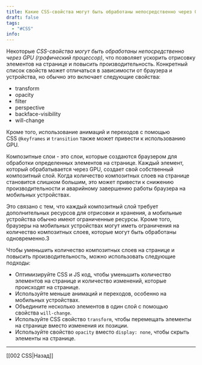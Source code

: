```yaml
---
title: Какие CSS-свойства могут быть обработаны непосредственно через GPU?
draft: false
tags:
  - "#CSS"
info:
---
```

Некоторые _CSS-свойства могут быть обработаны непосредственно через GPU (графический процессор)_, что позволяет ускорить отрисовку элементов на странице и повысить производительность. Конкретный список свойств может отличаться в зависимости от браузера и устройства, но обычно это включает следующие свойства:

- transform
- opacity
- filter
- perspective
- backface-visibility
- will-change

Кроме того, использование анимаций и переходов с помощью CSS `@keyframes` и `transition` также может привести к использованию GPU.

Композитные слои - это слои, которые создаются браузером для обработки определенных элементов на странице. Каждый элемент, который обрабатывается через GPU, создает свой собственный композитный слой. Когда количество композитных слоев на странице становится слишком большим, это может привести к снижению производительности и аварийному завершению работы браузера на мобильных устройствах.

Это связано с тем, что каждый композитный слой требует дополнительных ресурсов для отрисовки и хранения, а мобильные устройства обычно имеют ограниченные ресурсы. Кроме того, браузеры на мобильных устройствах могут иметь ограничения на количество композитных слоев, которые могут быть обработаны одновременно.3

Чтобы уменьшить количество композитных слоев на странице и повысить производительность, можно использовать следующие подходы:

- Оптимизируйте CSS и JS код, чтобы уменьшить количество элементов на странице и количество изменений, которые происходят на странице.
- Используйте меньше анимаций и переходов, особенно на мобильных устройствах.
- Объедините несколько элементов в один слой с помощью свойства `will-change`.
- Используйте CSS свойство `transform`, чтобы перемещать элементы на странице вместо изменения их позиции.
- Используйте свойство `opacity` вместо `display: none`, чтобы скрыть элементы на странице.

---

[[002 CSS|Назад]]